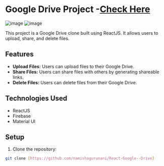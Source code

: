 # Google Drive Project -[Check Here](https://react-google-drive.vercel.app/)
![image](https://github.com/namishagurunani/React-Google--Drive/assets/126158413/11b66487-42f3-4c33-b2df-6ba43f31c7de)
![image](https://github.com/namishagurunani/React-Google--Drive/assets/126158413/6dd31349-3e3e-4d91-a841-a816c7d3db59)

This project is a Google Drive clone built using ReactJS. It allows users to upload, share, and delete files. 

## Features

- **Upload Files:** Users can upload files to their Google Drive.
- **Share Files:** Users can share files with others by generating shareable links.
- **Delete Files:** Users can delete files from their Google Drive.

## Technologies Used

- ReactJS
- Firebase
- Material UI

## Setup

1. Clone the repository:

```bash
git clone [https://github.com/namishagurunani/React-Google--Drive]
